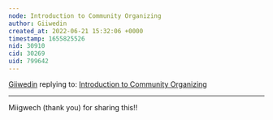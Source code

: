 ```yaml
---
node: Introduction to Community Organizing
author: Giiwedin
created_at: 2022-06-21 15:32:06 +0000
timestamp: 1655825526
nid: 30910
cid: 30269
uid: 799642
---
```




[Giiwedin](../profile/Giiwedin) replying to: [Introduction to Community Organizing](../notes/julia_e_masters/05-25-2022/introduction-to-community-organizing)

----
Miigwech (thank you) for sharing this!!